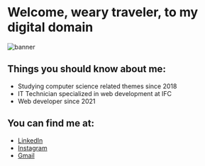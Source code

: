 # Welcome, weary traveler, to my digital domain

![banner](https://github.com/VitorAPN/VitorAPN/assets/50067105/b265a44d-156b-4831-b658-8e46ba84892e)

## Things you should know about me:

- Studying computer science related themes since 2018 
- IT Technician specialized in web development at IFC
- Web developer since 2021
[](https://img.shields.io/github/commit-activity/m/vitorapn?style=flat-square)
## You can find me at:
  - [LinkedIn](https://www.linkedin.com/in/vitorapn/)
  - [Instagram](https://www.instagram.com/vitorapn/)
  - [Gmail](mailto:vitorapuccineto@gmail.com)

